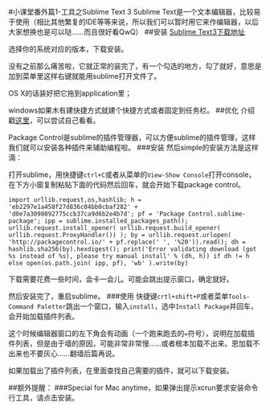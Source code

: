 #小课堂番外篇1-工具之Sublime Text 3
Sublime Text是一个文本编辑器，比较易于使用（相比其他繁复的IDE等等来说，所以我们可以暂时用它来作编辑器，以后大家想换也是可以哒……而且很好看QwQ）
##安装
[Sublime Text3下载地址](http://www.sublimetext.com/3)

选择你的系统对应的版本，下载安装。

没有之前那么痛苦啦，它就正常的装完了，有一个勾选的地方，勾了就好，意思是加到菜单里这样右键就能用sublime打开文件了。

OS X的话装好把它拖到application里；

windows如果木有建快捷方式就建个快捷方式或者固定到任务栏。
##优化
介绍戳[这里](https://packagecontrol.io/installation)，可以尝试自己看看。

Package Control是sublime的插件管理器，可以方便sublime的插件管理，这样我们就可以安装各种插件来辅助编程啦。
###安装
然后simple的安装方法是这样滴：

打开sublime，用快捷键`ctrl+C`或者从菜单的`View-Show Console`打开console，在下方小窗复制粘贴下面的代码然后回车，就会开始下载package control。
```
import urllib.request,os,hashlib; h = 'eb2297e1a458f27d836c04bb0cbaf282' + 'd0e7a3098092775ccb37ca9d6b2e4b7d'; pf = 'Package Control.sublime-package'; ipp = sublime.installed_packages_path(); urllib.request.install_opener( urllib.request.build_opener( urllib.request.ProxyHandler()) ); by = urllib.request.urlopen( 'http://packagecontrol.io/' + pf.replace(' ', '%20')).read(); dh = hashlib.sha256(by).hexdigest(); print('Error validating download (got %s instead of %s), please try manual install' % (dh, h)) if dh != h else open(os.path.join( ipp, pf), 'wb' ).write(by)
```
下载需要花费一些时间，会卡一会儿。可能会跳出提示窗口，确定就好。

然后安装完了，重启sublime。
###使用
快捷键`crtl+shift+P`或者菜单`Tools-Command Paletter`跳出一个窗口，输入`install`，选中`Install Package`并回车，会开始加载插件列表。

这个时候编辑器窗口的左下角会有动画（一个跑来跑去的`=`符号），说明在加载插件列表，但是由于墙的原因，可能非常非常慢……或者根本加载不出来。恩加载不出来也不要灰心……翻墙后篇再说。

如果加载出了插件列表，在里面查找自己需要的插件，就可以下载安装。

##额外提醒：
###Special for Mac
anytime，如果弹出提示xcrun要求安装命令行工具，请点击安装。
